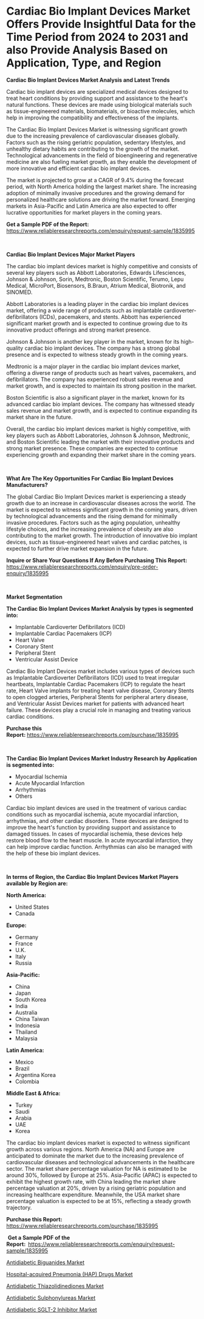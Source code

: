 <p><h1>Cardiac Bio Implant Devices Market Offers Provide Insightful Data for the Time Period from 2024 to 2031 and also Provide Analysis Based on Application, Type, and Region</h1></p><p><strong>Cardiac Bio Implant Devices Market Analysis and Latest Trends</strong></p>
<p><p>Cardiac bio implant devices are specialized medical devices designed to treat heart conditions by providing support and assistance to the heart's natural functions. These devices are made using biological materials such as tissue-engineered materials, biomaterials, or bioactive molecules, which help in improving the compatibility and effectiveness of the implants.</p><p>The Cardiac Bio Implant Devices Market is witnessing significant growth due to the increasing prevalence of cardiovascular diseases globally. Factors such as the rising geriatric population, sedentary lifestyles, and unhealthy dietary habits are contributing to the growth of the market. Technological advancements in the field of bioengineering and regenerative medicine are also fueling market growth, as they enable the development of more innovative and efficient cardiac bio implant devices.</p><p>The market is projected to grow at a CAGR of 9.4% during the forecast period, with North America holding the largest market share. The increasing adoption of minimally invasive procedures and the growing demand for personalized healthcare solutions are driving the market forward. Emerging markets in Asia-Pacific and Latin America are also expected to offer lucrative opportunities for market players in the coming years.</p></p>
<p><strong>Get a Sample PDF of the Report:&nbsp;</strong> <a href="https://www.reliableresearchreports.com/enquiry/request-sample/1835995">https://www.reliableresearchreports.com/enquiry/request-sample/1835995</a></p>
<p>&nbsp;</p>
<p><strong>Cardiac Bio Implant Devices Major Market Players</strong></p>
<p><p>The cardiac bio implant devices market is highly competitive and consists of several key players such as Abbott Laboratories, Edwards Lifesciences, Johnson & Johnson, Sorin, Medtronic, Boston Scientific, Terumo, Lepu Medical, MicroPort, Biosensors, B.Braun, Atrium Medical, Biotronik, and SINOMED.</p><p>Abbott Laboratories is a leading player in the cardiac bio implant devices market, offering a wide range of products such as implantable cardioverter-defibrillators (ICDs), pacemakers, and stents. Abbott has experienced significant market growth and is expected to continue growing due to its innovative product offerings and strong market presence.</p><p>Johnson & Johnson is another key player in the market, known for its high-quality cardiac bio implant devices. The company has a strong global presence and is expected to witness steady growth in the coming years.</p><p>Medtronic is a major player in the cardiac bio implant devices market, offering a diverse range of products such as heart valves, pacemakers, and defibrillators. The company has experienced robust sales revenue and market growth, and is expected to maintain its strong position in the market.</p><p>Boston Scientific is also a significant player in the market, known for its advanced cardiac bio implant devices. The company has witnessed steady sales revenue and market growth, and is expected to continue expanding its market share in the future.</p><p>Overall, the cardiac bio implant devices market is highly competitive, with key players such as Abbott Laboratories, Johnson & Johnson, Medtronic, and Boston Scientific leading the market with their innovative products and strong market presence. These companies are expected to continue experiencing growth and expanding their market share in the coming years.</p></p>
<p>&nbsp;</p>
<p><strong>What Are The Key Opportunities For Cardiac Bio Implant Devices Manufacturers?</strong></p>
<p><p>The global Cardiac Bio Implant Devices market is experiencing a steady growth due to an increase in cardiovascular diseases across the world. The market is expected to witness significant growth in the coming years, driven by technological advancements and the rising demand for minimally invasive procedures. Factors such as the aging population, unhealthy lifestyle choices, and the increasing prevalence of obesity are also contributing to the market growth. The introduction of innovative bio implant devices, such as tissue-engineered heart valves and cardiac patches, is expected to further drive market expansion in the future.</p></p>
<p><strong>Inquire or Share Your Questions If Any Before Purchasing This Report:</strong> <a href="https://www.reliableresearchreports.com/enquiry/pre-order-enquiry/1835995">https://www.reliableresearchreports.com/enquiry/pre-order-enquiry/1835995</a></p>
<p>&nbsp;</p>
<p><strong>Market Segmentation</strong></p>
<p><strong>The Cardiac Bio Implant Devices Market Analysis by types is segmented into:</strong></p>
<p><ul><li>Implantable Cardioverter Defibrillators (ICD)</li><li>Implantable Cardiac Pacemakers (ICP)</li><li>Heart Valve</li><li>Coronary Stent</li><li>Peripheral Stent</li><li>Ventricular Assist Device</li></ul></p>
<p><p>Cardiac Bio Implant Devices market includes various types of devices such as Implantable Cardioverter Defibrillators (ICD) used to treat irregular heartbeats, Implantable Cardiac Pacemakers (ICP) to regulate the heart rate, Heart Valve implants for treating heart valve disease, Coronary Stents to open clogged arteries, Peripheral Stents for peripheral artery disease, and Ventricular Assist Devices market for patients with advanced heart failure. These devices play a crucial role in managing and treating various cardiac conditions.</p></p>
<p><strong>Purchase this Report:&nbsp;</strong><a href="https://www.reliableresearchreports.com/purchase/1835995">https://www.reliableresearchreports.com/purchase/1835995</a></p>
<p>&nbsp;</p>
<p><strong>The Cardiac Bio Implant Devices Market Industry Research by Application is segmented into:</strong></p>
<p><ul><li>Myocardial Ischemia</li><li>Acute Myocardial Infarction</li><li>Arrhythmias</li><li>Others</li></ul></p>
<p><p>Cardiac bio implant devices are used in the treatment of various cardiac conditions such as myocardial ischemia, acute myocardial infarction, arrhythmias, and other cardiac disorders. These devices are designed to improve the heart's function by providing support and assistance to damaged tissues. In cases of myocardial ischemia, these devices help restore blood flow to the heart muscle. In acute myocardial infarction, they can help improve cardiac function. Arrhythmias can also be managed with the help of these bio implant devices.</p></p>
<p>&nbsp;</p>
<p><strong>In terms of Region, the Cardiac Bio Implant Devices Market Players available by Region are:</strong></p>
<p>
    <p> <strong> North America: </strong>
        <ul>
            <li>United States</li>
            <li>Canada</li>
        </ul>
        </p> 
    <p> <strong> Europe: </strong>
        <ul>
            <li>Germany</li>
            <li>France</li>
            <li>U.K.</li>
            <li>Italy</li>
            <li>Russia</li>
        </ul>
        </p> 
    <p> <strong> Asia-Pacific: </strong>
        <ul>
            <li>China</li>
            <li>Japan</li>
            <li>South Korea</li>
            <li>India</li>
            <li>Australia</li>
            <li>China Taiwan</li>
            <li>Indonesia</li>
            <li>Thailand</li>
            <li>Malaysia</li>
        </ul>
        </p> 
    <p> <strong> Latin America: </strong>
        <ul>
            <li>Mexico</li>
            <li>Brazil</li>
            <li>Argentina Korea</li>
            <li>Colombia</li>
        </ul>
        </p> 
    <p> <strong> Middle East & Africa: </strong>
        <ul>
            <li>Turkey</li>
            <li>Saudi</li>
            <li>Arabia</li>
            <li>UAE</li>
            <li>Korea</li>
        </ul>
    </p>
    </p>
<p><p>The cardiac bio implant devices market is expected to witness significant growth across various regions. North America (NA) and Europe are anticipated to dominate the market due to the increasing prevalence of cardiovascular diseases and technological advancements in the healthcare sector. The market share percentage valuation for NA is estimated to be around 30%, followed by Europe at 25%. Asia-Pacific (APAC) is expected to exhibit the highest growth rate, with China leading the market share percentage valuation at 20%, driven by a rising geriatric population and increasing healthcare expenditure. Meanwhile, the USA market share percentage valuation is expected to be at 15%, reflecting a steady growth trajectory.</p></p>
<p><strong>Purchase this Report: </strong><a href="https://www.reliableresearchreports.com/purchase/1835995">https://www.reliableresearchreports.com/purchase/1835995</a></p>
<p>&nbsp;<strong>Get a Sample PDF of the Report:&nbsp;&nbsp;</strong><a href="https://www.reliableresearchreports.com/enquiry/request-sample/1835995">https://www.reliableresearchreports.com/enquiry/request-sample/1835995</a></p>
<p><strong></strong></p>
<p><p><a href="https://medium.com/@laurenbrown1918/antidiabetic-biguanides-market-trends-and-market-analysis-forecasted-for-period-2024-2031-b9ba0cca5ebf">Antidiabetic Biguanides Market</a></p><p><a href="https://medium.com/@laurenbrown1918/hospital-acquired-pneumonia-hap-drugs-market-competitive-analysis-market-trends-and-forecast-to-02efdf0c00ca">Hospital-acquired Pneumonia (HAP) Drugs Market</a></p><p><a href="https://medium.com/@christinascott1938/antidiabetic-thiazolidinediones-market-analysis-and-sze-forecasted-for-period-from-2024-to-2031-82a65a3148a5">Antidiabetic Thiazolidinediones Market</a></p><p><a href="https://medium.com/@christinascott1938/antidiabetic-sulphonylureas-market-insights-into-market-cagr-market-trends-and-growth-strategies-d9fb4757e9a7">Antidiabetic Sulphonylureas Market</a></p><p><a href="https://medium.com/@christinascott1938/antidiabetic-sglt-2-inhibitor-market-report-reveals-the-latest-trends-and-growth-opportunities-of-5ce4e68545ba">Antidiabetic SGLT-2 Inhibitor Market</a></p></p>